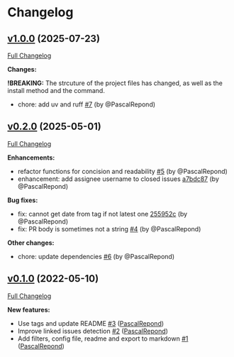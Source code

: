 # Changelog

## [v1.0.0](https://github.com/rero/pychangelog/tree/v1.0.0) (2025-07-23)

[Full Changelog](https://github.com/rero/pychangelog/compare/v0.2.0...v1.0.0)

**Changes:**

**!BREAKING:** The strcuture of the project files has changed, as well as the install
method and the command.

- chore: add uv and ruff [\#7](https://github.com/rero/pychangelog/pull/7) (by @PascalRepond)

## [v0.2.0](https://github.com/rero/pychangelog/tree/v0.2.0) (2025-05-01)

[Full Changelog](https://github.com/rero/pychangelog/compare/v0.1.0...v0.2.0)

**Enhancements:**

- refactor functions for concision and readability [\#5](https://github.com/rero/pychangelog/pull/5) (by @PascalRepond)
- enhancement: add assignee username to closed issues [a7bdc87](https://github.com/rero/pychangelog/commit/a7bdc8798d1275d7abfb19892baa11a76d2ae349) (by @PascalRepond)

**Bug fixes:**

- fix: cannot get date from tag if not latest one [255952c](https://github.com/rero/pychangelog/commit/255952c4e62077753c44396678e2e8b74d4d9419) (by @PascalRepond)
- fix: PR body is sometimes not a string [\#4](https://github.com/rero/pychangelog/pull/4) (by @PascalRepond)

**Other changes:**

- chore: update dependencies [\#6](https://github.com/rero/pychangelog/pull/6) (by @PascalRepond)

## [v0.1.0](https://github.com/rero/pychangelog/tree/v0.1.0) (2022-05-10)

[Full Changelog](https://github.com/rero/pychangelog/compare/0...v0.1.0)

**New features:**

- Use tags and update README [\#3](https://github.com/rero/pychangelog/pull/3) ([PascalRepond](https://github.com/PascalRepond))
- Improve linked issues detection [\#2](https://github.com/rero/pychangelog/pull/2) ([PascalRepond](https://github.com/PascalRepond))
- Add filters, config file, readme and export to markdown [\#1](https://github.com/rero/pychangelog/pull/1) ([PascalRepond](https://github.com/PascalRepond))
